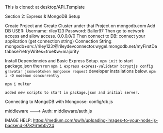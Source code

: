 This is cloned: at desktop/API_Template

Section 2: Express & MongoDB Setup

Create Project and Create Cluster under that Project on mongodb.com
Add DB USER:
Username: riley123
Password: Baller97
Then go to network access and allow access. 0.0.0.0/0
Then connect to DB: connect your application (get connection string)
Connection String: mongodb+srv://riley123:<password>@rileydevconnector.wygel.mongodb.net/myFirstDatabase?retryWrites=true&w=majority


Install Dependencies and Basic Express Setup.
    `npm init` to start package.json 
    then run
    `npm i express express-validator bcryptjs config gravatar jsonwebtoken mongoose request`
    developer installations below.
    `npm i -D nodemon concurrently`

    npm i multer

    added new scripts to start in package.json and initial server.


Connecting to MongoDB with Mongoose:
    config/db.js

middleware ---> Auth:
    middleware/auth.js



IMAGE HELP:
https://medium.com/swlh/uploading-images-to-your-node-js-backend-978261eb0724

